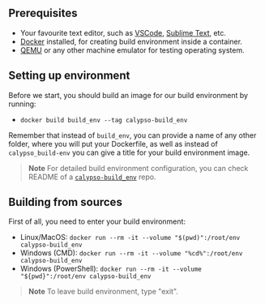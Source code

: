 

## Prerequisites
- Your favourite text editor, such as [VSCode](https://code.visualstudio.com/), [Sublime Text](https://www.sublimetext.com/), etc.
- [Docker](https://www.docker.com/) installed, for creating build environment inside a container.
- [QEMU](https://www.qemu.org/) or any other machine emulator for testing operating system.

## Setting up environment
Before we start, you should build an image for our build environment by running:
- `docker build build_env --tag calypso-build_env`

Remember that instead of `build_env`, you can provide a name of any other folder, where you will put your Dockerfile, as well as instead of `calypso_build-env` you can give a title for your build environment image.

> **Note**
> For detailed build environment configuration, you can check README of a [`calypso-build_env`](https://github.com/tungsten-cat/calypso-build_env) repo.

## Building from sources
First of all, you need to enter your build environment:
- Linux/MacOS: `docker run --rm -it --volume "$(pwd)":/root/env calypso-build_env`
- Windows (CMD): `docker run --rm -it --volume "%cd%":/root/env calypso-build_env`
- Windows (PowerShell): `docker run --rm -it --volume "${pwd}":/root/env calypso-build_env`

> **Note**
> To leave build environment, type "exit".
